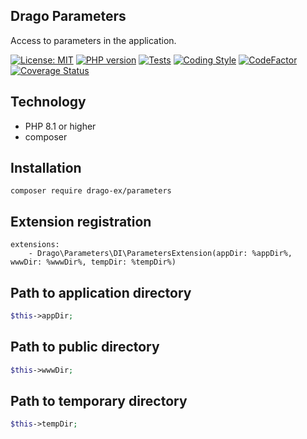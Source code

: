 ## Drago Parameters
Access to parameters in the application.

[![License: MIT](https://img.shields.io/badge/License-MIT-yellow.svg)](https://raw.githubusercontent.com/drago-ex/parameters/master/license.md)
[![PHP version](https://badge.fury.io/ph/drago-ex%2Fparameters.svg)](https://badge.fury.io/ph/drago-ex%2Fparameters)
[![Tests](https://github.com/drago-ex/parameters/actions/workflows/tests.yml/badge.svg)](https://github.com/drago-ex/parameters/actions/workflows/tests.yml)
[![Coding Style](https://github.com/drago-ex/parameters/actions/workflows/coding-style.yml/badge.svg)](https://github.com/drago-ex/parameters/actions/workflows/coding-style.yml)
[![CodeFactor](https://www.codefactor.io/repository/github/drago-ex/parameters/badge)](https://www.codefactor.io/repository/github/drago-ex/parameters)
[![Coverage Status](https://coveralls.io/repos/github/drago-ex/parameters/badge.svg?branch=master)](https://coveralls.io/github/drago-ex/parameters?branch=master)

## Technology
- PHP 8.1 or higher
- composer

## Installation
```
composer require drago-ex/parameters
```

## Extension registration
```neon
extensions:
	- Drago\Parameters\DI\ParametersExtension(appDir: %appDir%, wwwDir: %wwwDir%, tempDir: %tempDir%)
```

## Path to application directory
```php
$this->appDir;
```

## Path to public directory
```php
$this->wwwDir;
```

## Path to temporary directory
```php
$this->tempDir;
```
